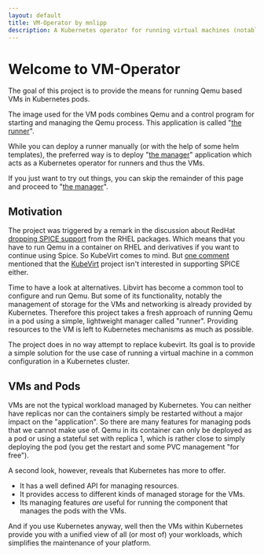 ```yaml
---
layout: default
title: VM-Operator by mnlipp
description: A Kubernetes operator for running virtual machines (notably Qemu VMs) as pods
---
```


# Welcome to VM-Operator

The goal of this project is to provide the means for running Qemu
based VMs in Kubernetes pods. 

The image used for the VM pods combines Qemu and a control program
for starting and managing the Qemu process. This application is called
"[the runner](runner.md)".

While you can deploy a runner manually (or with the help of some 
helm templates), the preferred way is to deploy "[the manager](manager.md)"
application which acts as a Kubernetes operator for runners 
and thus the VMs.

If you just want to try out things, you can skip the remainder of this
page and proceed to "[the manager](manager.md)".

## Motivation
The project was triggered by a remark in the discussion about RedHat
[dropping SPICE support](https://bugzilla.redhat.com/show_bug.cgi?id=2030592) 
from the RHEL packages. Which means that you have to run Qemu in a
container on RHEL and derivatives if you want to continue using Spice.
So KubeVirt comes to mind. But
[one comment](https://bugzilla.redhat.com/show_bug.cgi?id=2030592#c4) 
mentioned that the [KubeVirt](https://kubevirt.io/) project isn't
interested in supporting SPICE either.

Time to have a look at alternatives. Libvirt has become a common
tool to configure and run Qemu. But some of its functionality, notably
the management of storage for the VMs and networking is already provided
by Kubernetes. Therefore this project takes a fresh approach of
running Qemu in a pod using a simple, lightweight manager called "runner".
Providing resources to the VM is left to Kubernetes mechanisms as
much as possible.

The project does in no way attempt to replace kubevirt. Its goal is 
to provide a simple solution for the use case of running a virtual 
machine in a common configuration in a Kubernetes cluster.

## VMs and Pods

VMs are not the typical workload managed by Kubernetes. You can neither
have replicas nor can the containers simply be restarted without a major 
impact on the "application". So there are many features for managing
pods that we cannot make use of. Qemu in its container can only be
deployed as a pod or using a stateful set with replica 1, which is rather
close to simply deploying the pod (you get the restart and some PVC
management "for free").

A second look, however, reveals that Kubernetes has more to offer.
* It has a well defined API for managing resources.
* It provides access to different kinds of managed storage for the VMs.
* Its managing features *are* useful for running the component that
manages the pods with the VMs.

And if you use Kubernetes anyway, well then the VMs within Kubernetes 
provide you with a unified view of all (or most of) your workloads,
which simplifies the maintenance of your platform.
